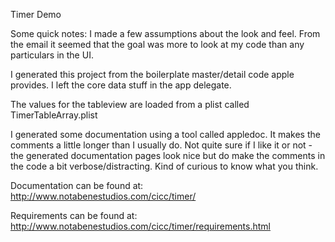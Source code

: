 Timer Demo

Some quick notes: I made a few assumptions about the look and feel.  From the email it seemed that the goal was more to look at my code than any particulars in the UI.

I generated this project from the boilerplate master/detail code apple provides.  I left the core data stuff in the app delegate.

The values for the tableview are loaded from a plist called TimerTableArray.plist

I generated some documentation using a tool called appledoc.  It makes the comments a little longer than I usually do.  Not quite sure if I like it or not - the generated documentation pages look nice but do make the comments in the code a bit verbose/distracting.  Kind of curious to know what you think.


Documentation can be found at: http://www.notabenestudios.com/cicc/timer/

Requirements can be found at: http://www.notabenestudios.com/cicc/timer/requirements.html